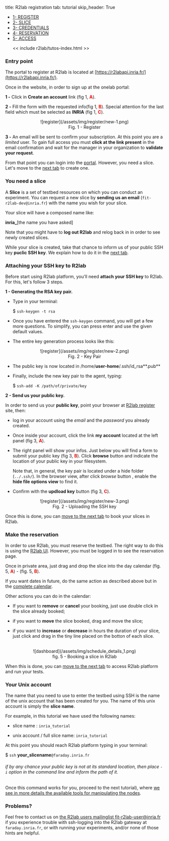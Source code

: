 title: R2lab registration
tab: tutorial
skip_header: True

<script src="/assets/r2lab/open-tab.js"></script>
<script src="/assets/js/diff.js"></script>
<script src="/assets/r2lab/r2lab-diff.js"></script>
<style>@import url("/assets/r2lab/r2lab-diff.css")</style>


<ul class="nav nav-tabs">
  <li class="active"> <a href="#REGISTER">1- REGISTER</a> </li>
  <li> <a href="#SLICE">2- SLICE</a></li>
  <li> <a href="#CREDENTIALS">3- CREDENTIALS</a></li>
  <li> <a href="#RESERVATION">4- RESERVATION</a></li>
  <li> <a href="#ACCESS">5- ACCESS</a></li>

  << include r2lab/tutos-index.html >>
</ul>


<div id="contents" class="tab-content" markdown="1">

<!------------ REGISTER ------------>
<div id="REGISTER" class="tab-pane fade in active" markdown="1">

### Entry point

The portal to register at R2lab is located at
[https://r2labapi.inria.fr/](https://r2labapi.inria.fr/).

Once in the website, in order to sign up at the onelab portal:

**1 -** Click in **Create an account** link (fig 1, <font color="red">**A**</font>).

**2 -** Fill the form with the requested info(fig 1, <font color="red">**B**</font>).
Special attention for the last field which must be selected as **INRIA** (fig 1, <font color="red">**C**</font>).

<center>
![register](/assets/img/register/new-1.png)<br/>
Fig. 1 - Register
</center>

**3 -** An email will be sent to confirm your subscription. At this
  point you are a *limited* user. To gain full access you must **click
  at the link present** in the email confirmation and wait for the
  manager in your organization to **validate your request**.

From that point you can login into the [portal](http://r2lab.inria.fr/index.md).
However, you need a slice. Let's move to the [next tab](javascript:open_tab('SLICE')) to create one.

</div>

<!------------ SLICE ------------>
<div id="SLICE" class="tab-pane fade" markdown="1">

### You need a slice

A **Slice** is a set of testbed resources on which you can conduct an
experiment. You can request a new slice by **sending us an email** (`fit-r2lab-dev@inria.fr`) with the name
you wish for your slice.

Your slice will have a composed name like:

**inria_**[the name you have asked]

Note that you might have to **log out R2lab** and relog back in in order to see
newly created slices.

While your slice is created, take that chance to inform us of your public SSH key **puclic SSH key**.
We explain how to do it in the [next
tab](javascript:open_tab('CREDENTIALS')).

</div>

<!------------ R2LAB ------------>
<div id="CREDENTIALS" class="tab-pane fade" markdown="1">

### Attaching your SSH key to R2lab

Before start using R2lab platform, you'll need **attach your SSH key** to
R2lab. For this, let's follow 3 steps.

**1 - Generating the RSA key pair.**

  - Type in your terminal:

    $ `ssh-keygen -t rsa`

  - Once you have entered the `ssh-keygen` command, you will get a few more questions.
    To simplify, you can press enter and use the given default values.

  - The entire key generation process looks like this:
  <center>
  ![register](/assets/img/register/new-2.png)<br/>
  Fig. 2 - Key Pair
  </center>

  - The public key is now located in /home/**user-home**/.ssh/id_rsa**.pub**

  - Finally, include the new key pair to the agent, typing:

    $ `ssh-add -K /path/of/private/key`

**2 - Send us your public key.**

  In order to send us your **public key**, point your browser at [R2lab register](http://r2labapi.inria.fr/) site, then:

  - log in your account using the *email* and the *password* you already created.

  - Once inside your account, click the link **my account** located at the left panel (fig 3, <font color="red">**A**</font>).

  - The right panel will show your infos. Just below you will find a form to submit your public key (fig 3, <font color="red">**B**</font>). Click **browse** button and indicate the location of your public key in your filesystem.

    Note that, in general, the key pair is located under a hide folder (`../.ssh/`).
    In the browser view, after click *browse* button , enable the **hide file options view** to find it.

  - Confirm with the **updload key** button (fig 3, <font color="red">**C**</font>).

  <center>
  ![register](/assets/img/register/new-3.png)<br/>
  Fig. 2 - Uploading the SSH key
  </center>

Once this is done, you can [move to the next
tab](javascript:open_tab('RESERVATION')) to book your slices in R2lab.

</div>

<!------------ RESERVATION ------------>
<div id="RESERVATION" class="tab-pane fade" markdown="1">

### Make the reservation

In order to use R2lab, you must reserve the testbed. The right way to do this is
using the [R2lab UI](http://r2lab.inria.fr/run.md).
However, you must be logged in to see the reservation page.

Once in private area, just drag and drop the slice into the day calendar
(fig. 5, <font color="red">**A**</font>) - (fig. 5, <font color="red">**B**</font>).

If you want dates in future, do the same action as described above but in the [complete
calendar](http://r2lab.inria.fr/book.md).

Other actions you can do in the calendar:

- If you want to **remove** or **cancel** your booking, just use double click in
the slice already booked;

- if you want to **move** the slice booked, drag and move the slice;

- if you want to **increase** or **decrease** in hours the duration of your slice,
just click and drag in the tiny line placed on the botton of each slice.
<br/>
<center>
![dashboard](/assets/img/schedule_details_1.png)<br/>
fig. 5 - Booking a slice in R2lab
</center>

When this is done, you can [move to the next tab](javascript:open_tab('ACCESS'))
to access R2lab platform and run your tests.

</div>


<!------------ ACCESS ------------>
<div id="ACCESS" class="tab-pane fade" markdown="1">

### Your Unix account

The name that you need to use to enter the testbed using SSH is the
name of the unix account that has been created for you. The name of
this unix account is simply the **slice name**.

For example, in this tutorial we have used the following names:

* slice name : `inria_tutorial`

* unix account / full slice name: `inria_tutorial`

At this point you should reach R2lab platform typing in your terminal:

$ `ssh` **your_slicename**`@faraday.inria.fr`

*<h6>if by any chance your public key is not at its standard location, then place `-i` option in the command line and inform the path of it.</h6>*

Once this command works for you, proceed to the next tutorial), where [we see in more details the available tools
for manipulating the nodes](tuto-200-shell-tools.md).

### Problems?

Feel free to contact us on [the R2lab users mailinglist
fit-r2lab-user@inria.fr](mailto:fit-r2lab-user@inria.fr) if you experience trouble with ssh-logging into the R2lab gateway at `faraday.inria.fr`, or with running your experiments, and/or none of those hints are helpful.

</div>

</div> <!-- end div contents -->
